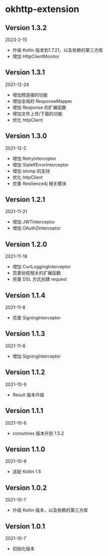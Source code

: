 okhttp-extension
===

Version 1.3.2
---
2023-2-15
* 升级 Kotlin 版本到1.7.21，以及依赖的第三方库
* 增加 HttpClientMonitor

Version 1.3.1
---
2021-12-24
* 增加预连接的功能
* 增加全局的 ResponseMapper
* 增加 Response 的扩展函数
* 增加文件上传/下载的功能
* 优化 httpClient


Version 1.3.0
---
2021-12-2
* 增加 RetryInterceptor
* 增加 StaleIfErrorInterceptor
* 增加 stomp 的支持
* 优化 httpClient
* 完善 Resilience4j 相关模块


Version 1.2.1
---
2021-11-21
* 增加 JWTInterceptor
* 增加 OAuth2Interceptor


Version 1.2.0
---
2021-11-18
* 增加 CurlLoggingInterceptor
* 完善协程相关的扩展函数
* 完善 DSL 方式创建 request


Version 1.1.4
---
2021-11-8
* 完善 SigningInterceptor


Version 1.1.3
---
2021-11-8
* 增加 SigningInterceptor


Version 1.1.2
---
2021-10-9
* Result 版本升级


Version 1.1.1
---
2021-10-8
* coroutines 版本升到 1.5.2


Version 1.1.0
---
2021-10-8
* 适配 Kotlin 1.5


Version 1.0.2
---
2021-10-7
* 升级 Kotlin 版本，以及依赖的第三方库


Version 1.0.1
---
2021-10-7
* 初始化版本